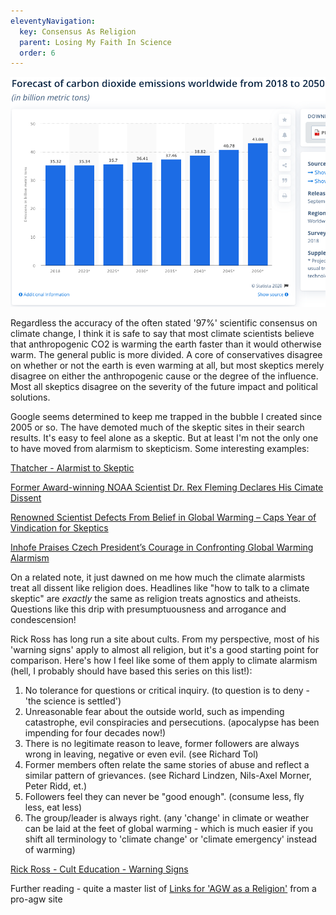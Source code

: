 ```yaml
---
eleventyNavigation:
  key: Consensus As Religion
  parent: Losing My Faith In Science
  order: 6
---
```

![](/img/CO2.png)

Regardless the accuracy of the often stated '97%' scientific consensus on climate change, I think it is safe to say that most climate scientists believe that anthropogenic CO2 is warming the earth faster than it would otherwise warm. The general public is more divided. A core of conservatives disagree on whether or not the earth is even warming at all, but most skeptics merely disagree on either the anthropogenic cause or the degree of the influence. Most all skeptics disagree on the severity of the future impact and political solutions.

Google seems determined to keep me trapped in the bubble I created since 2005 or so. The have demoted much of the skeptic sites in their search results. It's easy to feel alone as a skeptic. But at least I'm not the only one to have moved from alarmism to skepticism. Some interesting  examples:

[Thatcher - Alarmist to Skeptic](https://www.masterresource.org/climate-exaggeration/thatcher-alarmist-to-skeptic/)

[Former Award-winning NOAA Scientist Dr. Rex Fleming Declares His Cimate Dissent](https://www.climatedepot.com/2019/07/30/former-award-winning-noaa-scientist-dr-rex-fleming-declares-his-climate-dissent-converted-from-warmist-to-skeptic-explains-why-climate-change-theory-is-bunk/)

[Renowned Scientist Defects From Belief in Global Warming – Caps Year of Vindication for Skeptics](https://www.epw.senate.gov/public/index.cfm/press-releases-all?ID=E58DFF04-5A65-42A4-9F82-87381DE894CD)

[Inhofe Praises Czech President’s Courage in Confronting Global Warming Alarmism](https://www.epw.senate.gov/public/index.cfm/press-releases-all?ID=B82EAA82-802A-23AD-49E8-30B49D1BC8F5)

On a related note, it just dawned on me how much the climate alarmists treat all dissent like religion does. Headlines like "how to talk to a climate skeptic" are *exactly* the same as religion treats agnostics and atheists. Questions like this drip with presumptuousness and arrogance and condescension! 

Rick Ross has long run a site about cults. From my perspective, most of his 'warning signs' apply to almost all religion, but it's a good starting point for comparison. Here's how I feel like some of them apply to climate alarmism (hell, I probably should have based this series on this list!):

1. No tolerance for questions or critical inquiry. (to question is to deny - 'the science is settled')
2. Unreasonable fear about the outside world, such as impending catastrophe, evil conspiracies and persecutions. (apocalypse has been impending for four decades now!)
3. There is no legitimate reason to leave, former followers are always wrong in leaving, negative or even evil. (see Richard Tol)
4. Former members often relate the same stories of abuse and reflect a similar pattern of grievances. (see Richard Lindzen, Nils-Axel Morner, Peter Ridd, et.)
5. Followers feel they can never be "good enough". (consume less, fly less, eat less)
6. The group/leader is always right. (any 'change' in climate or weather can be laid at the feet of global warming - which is much easier if you shift all terminology to 'climate change' or 'climate emergency' instead of warming)

[Rick Ross - Cult Education - Warning Signs](https://culteducation.com/warningsigns.html)

Further reading - quite a master list of [Links for 'AGW as a Religion'](https://skepticalscience.com/resources.php?a=links&arg=345) from a pro-agw site


